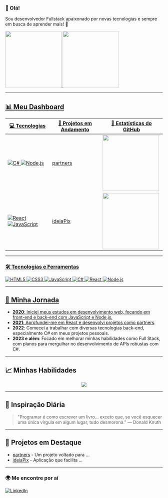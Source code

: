 ### 👋 Olá!
Sou desenvolvedor Fullstack apaixonado por novas tecnologias e sempre em busca de aprender mais! 🚀

<div>
<a href="https://github.com/samuel-sabinodasilva1303">
<img loading="lazy" height="180em" src="https://github-readme-stats.vercel.app/api/top-langs/?username=samuel-sabinodasilva1303&layout=compact&langs_count=7&theme=dracula"/>
<img loading="lazy" height="180em" src="https://github-readme-stats.vercel.app/api?username=samuel-sabinodasilva1303&show_icons=true&theme=dracula&include_all_commits=true&count_private=true"/>
</div>

---

## 📊 Meu Dashboard

| 💻 Tecnologias    | 🚀 Projetos em Andamento   | 🎯 Estatísticas do GitHub    |
|------------------ |---------------------------|-----------------------------|
| ![C#](https://img.shields.io/badge/-C%23-239120?style=flat&logo=c-sharp&logoColor=white) ![Node.js](https://img.shields.io/badge/-Node.js-339933?style=flat&logo=node.js&logoColor=white) | [partners](https://github.com/samuel-sabinodasilva1303/partners) | <img height="180em" src="https://github-readme-stats.vercel.app/api?username=samuel-sabinodasilva1303&show_icons=true&theme=dracula&include_all_commits=true&count_private=true"/> |
| ![React](https://img.shields.io/badge/-React-61DAFB?style=flat&logo=react&logoColor=black) ![JavaScript](https://img.shields.io/badge/-JavaScript-F7DF1E?style=flat&logo=javascript&logoColor=black) | [ideiaPix](https://github.com/samuel-sabinodasilva1303/ideiaPix) | <img height="180em" src="https://github-readme-stats.vercel.app/api/top-langs/?username=samuel-sabinodasilva1303&layout=compact&langs_count=7&theme=dracula"/> |

---

### 🛠 Tecnologias e Ferramentas
![HTML5](https://img.shields.io/badge/-HTML5-E34F26?style=flat&logo=html5&logoColor=white)
![CSS3](https://img.shields.io/badge/-CSS3-1572B6?style=flat&logo=css3&logoColor=white)
![JavaScript](https://img.shields.io/badge/-JavaScript-F7DF1E?style=flat&logo=javascript&logoColor=black)
![C#](https://img.shields.io/badge/-C%23-239120?style=flat&logo=c-sharp&logoColor=white)
![React](https://img.shields.io/badge/-React-61DAFB?style=flat&logo=react&logoColor=black)
![Node.js](https://img.shields.io/badge/-Node.js-339933?style=flat&logo=node.js&logoColor=white)

---

## 🚀 Minha Jornada

- **2020**: Iniciei meus estudos em desenvolvimento web, focando em front-end e back-end com JavaScript e Node.js.
- **2021**: Aprofundei-me em React e desenvolvi projetos como [partners](https://github.com/samuel-sabinodasilva1303/partners).
- **2022**: Comecei a trabalhar com diversas tecnologias back-end, especialmente C# em meus projetos pessoais.
- **2023 e além**: Focado em melhorar minhas habilidades como Full Stack, com planos para mergulhar no desenvolvimento de APIs robustas com C#.

---

## 📈 Minhas Habilidades

<div align="center">
  <img src="https://github-chart-api.herokuapp.com/chart/radar?data=90,80,70,85,90&labels=JavaScript,C#,React,Node.js,SASS&background_color=rgba(20,20,20,0.9)&border_color=rgb(255,99,132)"/>
</div>

---


## 🎯 Inspiração Diária
> "Programar é como escrever um livro... exceto que, se você esquecer uma única vírgula em algum lugar, tudo desmorona." — Donald Knuth

---

## 💼 Projetos em Destaque
- [partners](https://github.com/samuel-sabinodasilva1303/partners) - Um projeto voltado para ...
- [ideiaPix](https://github.com/samuel-sabinodasilva1303/ideiaPix) - Aplicação que facilita ...

---

### 🌍 Me encontre por aí
[![LinkedIn](https://img.shields.io/badge/-LinkedIn-0077B5?style=flat&logo=Linkedin&logoColor=white)](https://www.linkedin.com/in/seu-usuario)
